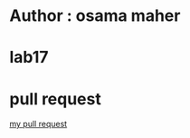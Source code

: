# Author : osama maher  

# lab17

# pull request
[my pull request](https://github.com/osamadado123/automation/pull/1)
